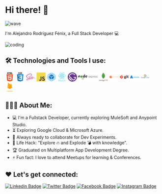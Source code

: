 # Hi there! 👋

![wave](https://user-images.githubusercontent.com/42378118/110234147-e3259600-7f4e-11eb-95be-0c4047144dea.gif)

I'm Alejandro Rodríguez Fénix, a Full Stack Developer 💻

![coding](https://camo.githubusercontent.com/5352b6b2b973a416adb9f788796e6e861e6ff286d2d83780df8ef7d90d4ca349/68747470733a2f2f6d656469612e67697068792e636f6d2f6d656469612f53576f536b4e36447854737a71494b4571762f67697068792e676966)

## 🛠️ Technologies and Tools I use:
<img src="https://raw.githubusercontent.com/devicons/devicon/master/icons/html5/html5-original-wordmark.svg" width="30" height="30"> 
<img src="https://raw.githubusercontent.com/devicons/devicon/master/icons/css3/css3-original-wordmark.svg" width="30" height="30"> 
<img src="https://raw.githubusercontent.com/devicons/devicon/master/icons/sass/sass-original.svg" width="30" height="30"> 
<img src="https://raw.githubusercontent.com/devicons/devicon/master/icons/javascript/javascript-original.svg" width="30" height="30"> 
<img src="https://raw.githubusercontent.com/devicons/devicon/master/icons/webpack/webpack-original.svg" width="30" height="30"> 
<img src="https://raw.githubusercontent.com/devicons/devicon/master/icons/react/react-original-wordmark.svg" width="30" height="30"> 
<img src="https://raw.githubusercontent.com/devicons/devicon/master/icons/gatsby/gatsby-original.svg" width="30" height="30"> 
<img src="https://raw.githubusercontent.com/devicons/devicon/master/icons/nodejs/nodejs-original-wordmark.svg" width="30" height="30"> 
<img src="https://raw.githubusercontent.com/devicons/devicon/master/icons/express/express-original-wordmark.svg" width="30" height="30"> 
<img src="https://raw.githubusercontent.com/devicons/devicon/master/icons/mongodb/mongodb-original-wordmark.svg" width="30" height="30"> 
<img src="https://raw.githubusercontent.com/devicons/devicon/master/icons/postman/postman-original-wordmark.svg" width="30" height="30"> 
<img src="https://raw.githubusercontent.com/devicons/devicon/master/icons/git/git-original-wordmark.svg" width="30" height="30"> 
<img src="https://raw.githubusercontent.com/devicons/devicon/master/icons/azure/azure-original-wordmark.svg" width="30" height="30"> 
<img src="https://raw.githubusercontent.com/devicons/devicon/master/icons/googlecloud/googlecloud-original-wordmark.svg" width="30" height="30"> 
<img src="https://raw.githubusercontent.com/devicons/devicon/master/icons/firebase/firebase-plain-wordmark.svg" width="30" height="30"> 

## 👨🏻‍💻 About Me:
- 💻 I'm a Fullstack Developer, currently exploring MuleSoft and Anypoint Studio.
- ⏳ Exploring Google Cloud & Microsoft Azure.
- 🚀 Always ready to collaborate for Dev Experiments.
- 🎯 Life Hack: "Explore 🔥 and Explode 💣 with knowledge".
- 🏆 Graduated on Multiplatform App Development Degree.
- ⚡ Fun fact: I love to attend Meetups for learning & Conferences.

## ❤️ Let's get connected:
[![Linkedin Badge](https://img.shields.io/badge/-LinkedIn-blue?style=flat-square&logo=Linkedin&logoColor=white&link=https://www.linkedin.com/in/alejandro-rodríguez-fénix/)](https://www.linkedin.com/in/alejandro-rodríguez-fénix/)
[![Twitter Badge](https://img.shields.io/badge/-Twitter-1DA1F2?style=flat-square&logo=Twitter&logoColor=white&link=https://twitter.com/alejandrofenix)](https://twitter.com/alejandrofenix)
[![Facebook Badge](https://img.shields.io/badge/-Facebook-4267B2?style=flat-square&logo=Facebook&logoColor=white&link=https://www.facebook.com/alejandro.rodriguezfenix)](https://www.facebook.com/alejandro.rodriguezfenix)
[![Instagram Badge](https://img.shields.io/badge/-Instagram-E4405F?style=flat-square&logo=Instagram&logoColor=white&link=https://www.instagram.com/alejandrofenix)](https://www.instagram.com/alejandrofenix)



<!--
Hi there!  <img height="30px" src="https://user-images.githubusercontent.com/42378118/110234147-e3259600-7f4e-11eb-95be-0c4047144dea.gif">

I'm Alejandro Rodríguez Fénix, Full Stack Developer 💻

<img src="https://camo.githubusercontent.com/5352b6b2b973a416adb9f788796e6e861e6ff286d2d83780df8ef7d90d4ca349/68747470733a2f2f6d656469612e67697068792e636f6d2f6d656469612f53576f536b4e36447854737a71494b4571762f67697068792e676966">

🛠️ Technologies and Tools I use:

<img src="https://raw.githubusercontent.com/devicons/devicon/master/icons/html5/html5-original-wordmark.svg" alt="html5" width="40" height="40" style="max-width: 100%;">
css3 sass javascript webpack react gatsby nodejs express mongodb postman git azure google cloud firebase

👨🏻‍💻 About Me:
💻 I'm a Fullstack Developer, currently exploring MuleSoft and Anypoint Studio
⏳ Exploring Google Cloud & Microsoft Azure
🚀 Always ready to collaborate for Dev Experiments
🎯 Life Hack: "Explore 🔥 and Explode 💣 with knowledge"
🏆 Graduated on Multiplatform App Development Degree
⚡ Fun fact: I love to attend Meetups for learning & Conferences
❤️ Let's get connected:

Linkedin Badge Twitter Badge Facebook Badge Instagram Badge Linkedin Badge
<p align="center">BADGE.S HERE</p>
<img src=" "> 
--> 
